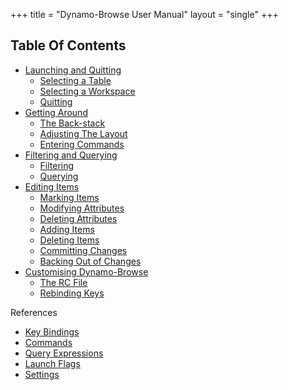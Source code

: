 +++
title = "Dynamo-Browse User Manual"
layout = "single"
+++

## Table Of Contents

- [Launching and Quitting](/docs/dynamo-browse/launching)
	- [Selecting a Table](/docs/dynamo-browse/launching#selecting-a-table)
	- [Selecting a Workspace](/docs/dynamo-browse/launching#selecting-a-workspace)
	- [Quitting](/docs/dynamo-browse/launching#quitting)
- [Getting Around](/docs/dynamo-browse/getting-around)
	- [The Back-stack](/docs/dynamo-browse/getting-around#the-back-stack)
	- [Adjusting The Layout](/docs/dynamo-browse/getting-around#adjusting-the-layout)
	- [Entering Commands](/docs/dynamo-browse/getting-around#entering-commands)
- [Filtering and Querying](/docs/dynamo-browse/filtering-querying)
	- [Filtering](/docs/dynamo-browse/filtering-querying#filtering)
	- [Querying](/docs/dynamo-browse/filtering-querying#querying)
- [Editing Items](/docs/dynamo-browse/editing-items)
	- [Marking Items](/docs/dynamo-browse/editing-items#marking-items)
	- [Modifying Attributes](/docs/dynamo-browse/editing-items#modifying-attributes)
	- [Deleting Attributes](/docs/dynamo-browse/editing-items#deleting-attributes)
	- [Adding Items](/docs/dynamo-browse/editing-items#adding-items)
	- [Deleting Items](/docs/dynamo-browse/editing-items#deleting-items)
	- [Committing Changes](/docs/dynamo-browse/editing-items#committing-changes)
	- [Backing Out of Changes](/docs/dynamo-browse/editing-items#backing-out-of-changes)
- [Customising Dynamo-Browse](/docs/dynamo-browse/customising)
	- [The RC File](/docs/dynamo-browse/customising#rc-file)
	- [Rebinding Keys](/docs/dynamo-browse/customising#rebinding-keys)

References

- [Key Bindings](/docs/dynamo-browse/reference/key-bindings)
- [Commands](/docs/dynamo-browse/reference/commands)
- [Query Expressions](/docs/dynamo-browse/reference/query-expressions)
- [Launch Flags](/docs/dynamo-browse/reference/launch-flags)
- [Settings](/docs/dynamo-browse/reference/settings)
